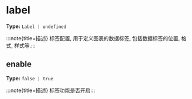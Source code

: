 # label

**Type:** `Label | undefined`

:::note{title=描述}
标签配置, 用于定义图表的数据标签, 包括数据标签的位置, 格式, 样式等.:::


## enable

**Type:** `false | true`

:::note{title=描述}
标签功能是否开启:::

